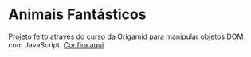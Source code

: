 <h1>Animais Fantásticos</h1>
Projeto feito através do curso da Origamid para manipular objetos DOM com JavaScript.
<a href="https://alvesxdani.github.io/exercDOM/">Confira aqui</a>